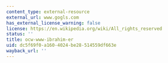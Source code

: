 ```yaml
---
content_type: external-resource
external_url: www.gogls.com
has_external_license_warning: false
license: https://en.wikipedia.org/wiki/All_rights_reserved
status: ''
title: ocw-www-ibrahim-er
uid: dc5f69f0-a160-4024-be28-514559df663e
wayback_url: ''
---
```

